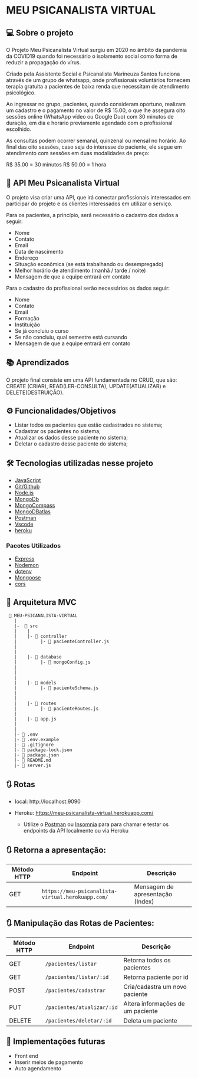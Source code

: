 # MEU PSICANALISTA VIRTUAL

## 💻 Sobre o projeto 

O Projeto Meu Psicanalista Virtual surgiu em 2020 no âmbito da pandemia da COVID19 quando foi necessário o isolamento social como forma de reduzir a propagação do vírus. 

Criado pela Assistente Social e Psicanalista Marineuza Santos funciona através de um grupo de whatsapp, onde profissionais voluntários fornecem terapia gratuita a pacientes de baixa renda que necessitam de atendimento psicológico.

Ao ingressar no grupo, pacientes, quando consideram oportuno, realizam um
cadastro e o pagamento no valor de R$ 15.00, o que lhe assegura oito sessões online (WhatsApp vídeo ou Google Duo) com 30 minutos de duração, em dia e horário previamente agendado com o profissional escolhido. 

As consultas podem ocorrer semanal, quinzenal ou mensal no horário. Ao final das oito sessões, caso seja do interesse do paciente, ele segue em atendimento com sessões em duas modalidades de preço:

R$ 35.00 = 30 minutos
R$ 50.00 = 1 hora


## 🚀 API Meu Psicanalista Virtual

O projeto visa criar uma API, que irá conectar profissionais interessados em participar do projeto e os clientes interessados em utilizar o serviço.

Para os pacientes, a princípio, será necessário o cadastro dos dados a seguir:

- Nome
- Contato
- Email
- Data de nascimento
- Endereço
- Situação econômica (se está trabalhando ou desempregado)
- Melhor horário de atendimento (manhã / tarde / noite)
- Mensagem de que a equipe entrará em contato

Para o cadastro do profissional serão necessários os dados seguir:

- Nome
- Contato
- Email
- Formação
- Instituição
- Se já concluiu o curso
- Se não concluiu, qual semestre está cursando
- Mensagem de que a equipe entrará em contato

## 📚 Aprendizados

O projeto final consiste em uma API fundamentada no CRUD, que são:  CREATE (CRIAR), READ(LER-CONSULTA), UPDATE(ATUALIZAR) e DELETE(DESTRUIÇÃO). 

## ⚙️ Funcionalidades/Objetivos

- Listar todos os pacientes que estão cadastrados no sistema;
- Cadastrar os pacientes no sistema;
- Atualizar os dados desse paciente no sistema;
- Deletar o cadastro desse paciente do sistema;

## 🛠️ Tecnologias utilizadas nesse projeto

- [JavaScript](https://www.javascript.com/)
- [Git/Github](https://github.com/)
- [Node.js](https://nodejs.org/en/)
- [MongoDb](https://www.mongodb.com/)
- [MongoCompass](https://www.mongodb.com/pt-br/products/compass)
- [MongoDBatlas](https://www.mongodb.com/cloud/atlas)
- [Postman](https://www.postman.com/)
- [Vscode](https://code.visualstudio.com/)
- [heroku](https://dashboard.heroku.com/apps) 

### Pacotes Utilizados 

- [Express](https://expressjs.com/pt-br/)
- [Nodemon](https://nodemon.io/)
- [dotenv](https://www.npmjs.com/package/dotenv)
- [Mongoose](https://mongoosejs.com/)
- [cors](https://www.npmjs.com/package/cors)

## 📁 Arquitetura MVC 

```
 📁 MEU-PSICANALISTA-VIRTUAL
   |
   |-  📁 src
   |    |
   |    |- 📁 controller
   |         |- 📑 pacienteController.js
   |     
   |
   |    |- 📁 database
   |         |- 📑 mongoConfig.js
   |
   |
   |
   |    |- 📁 models
   |         |- 📑 pacienteSchema.js
   |         
   |
   |    |- 📁 routes
   |         |- 📑 pacienteRoutes.js 
   |
   |    |- 📑 app.js
   |
   |
   |- 📑 .env
   |- 📑 .env.example
   |- 📑 .gitignore
   |- 📑 package-lock.json
   |- 📑 package.json
   |- 📑 README.md
   |- 📑 server.js
```

## 🔃 Rotas

* local: http://localhost:9090

* Heroku: https://meu-psicanalista-virtual.herokuapp.com/

    * Utilize o [Postman](https://www.postman.com/) ou [Insomnia](https://insomnia.rest/download/) para para chamar e testar os endpoints da API localmente ou via Heroku


## 🔃 Retorna a apresentação: 

| Método HTTP  | Endpoint   |                      Descrição                            |
| ------------ | ---------------------------- | ------------------------------------ |
| GET          | `https://meu-psicanalista-virtual.herokuapp.com/`     |  Mensagem de apresentação (Index)    |   

## 🔃 Manipulação das Rotas de Pacientes:

| Método HTTP  | Endpoint                    | Descrição                            |
| ------------ | ------------------------    | ------------------------------------ |
| GET          | `/pacientes/listar`         | Retorna todos os pacientes           |
| GET          | `/pacientes/listar/:id`     | Retorna paciente por id              |
| POST         | `/pacientes/cadastrar`      | Cria/cadastra um novo paciente       |
| PUT          | `/pacientes/atualizar/:id`  | Altera informações de um paciente    |
| DELETE       | `/pacientes/deletar/:id`    | Deleta um paciente                   |

## 🚧 Implementações futuras

- Front end
- Inserir meios de pagamento
- Auto agendamento